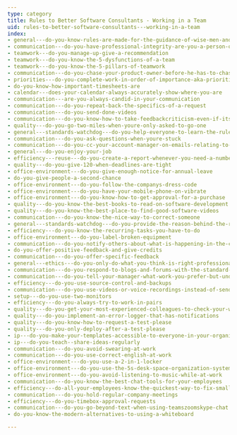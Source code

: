```yaml
---
type: category
title: Rules to Better Software Consultants - Working in a Team
uid: rules-to-better-software-consultants---working-in-a-team
index:
- general---do-you-know-rules-are-made-for-the-guidance-of-wise-men-and-the-obedience-of-fools
- communication---do-you-have-professional-integrity-are-you-a-person-of-your-word
- teamwork---do-you-manage-up-give-a-recommendation
- teamwork---do-you-know-the-5-dysfunctions-of-a-team
- teamwork---do-you-know-the-5-pillars-of-teamwork
- communication---do-you-chase-your-product-owner-before-he-has-to-chase-you-eg-asking-for-clarification
- priorities---do-you-complete-work-in-order-of-importance-aka-priorities
- do-you-know-how-important-timesheets-are
- calendar---does-your-calendar-always-accurately-show-where-you-are
- communication---are-you-always-candid-in-your-communication
- communication---do-you-repeat-back-the-specifics-of-a-request
- communication---do-you-send-done-videos
- communication---do-you-know-how-to-take-feedbackcriticism-even-if-its-not-your-fault
- quality---do-you-go-two-miles-when-youre-only-asked-to-go-one
- general---standards-watchdog---do-you-help-everyone-to-learn-the-rules
- communication---do-you-ask-questions-when-youre-stuck
- communication---do-you-cc-your-account-manager-on-emails-relating-to-new-work
- general---do-you-enjoy-your-job
- efficiency---reuse---do-you-create-a-report-whenever-you-need-a-number-from-a-system
- quality---do-you-give-120-when-deadlines-are-tight
- office-environment---do-you-give-enough-notice-for-annual-leave
- do-you-give-people-a-second-chance
- office-environment---do-you-follow-the-companys-dress-code
- office-environment---do-you-have-your-mobile-phone-on-vibrate
- office-environment---do-you-know-how-to-get-approval-for-a-purchase
- quality---do-you-know-the-best-books-to-read-on-software-development
- quality---do-you-know-the-best-place-to-find-good-software-videos
- communication---do-you-know-the-nice-way-to-correct-someone
- general---standards-watchdog---do-you-provide-the-reason-behind-the-rules-rather-than-just-enforce-them
- efficiency---do-you-know-the-recurring-tasks-you-have-to-do
- office-environment---do-you-label-broken-equipment
- communication---do-you-notify-others-about-what-is-happening-in-the-company
- do-you-offer-positive-feedback-and-give-credits
- communication---do-you-offer-specific-feedback
- general---ethics---do-you-only-do-what-you-think-is-right-professional-integrity
- communication---do-you-respond-to-blogs-and-forums-with-the-standard-footer
- communication---do-you-tell-your-manager-what-work-you-prefer-but-understand-when-you-have-to-do-less-interesting-stuff
- efficiency---do-you-use-source-control-and-backups
- communication---do-you-use-videos-or-voice-recordings-instead-of-sending-long-emails
- setup---do-you-use-two-monitors
- efficiency---do-you-always-try-to-work-in-pairs
- quality---do-you-get-your-most-experienced-colleagues-to-check-your-work
- quality---do-you-implement-an-error-logger-that-has-notifications
- quality---do-you-know-how-to-request-a-test-please
- quality---do-you-only-deploy-after-a-test-please
- ip---do-you-make-your-templates-accessible-to-everyone-in-your-organisation
- ip---do-you-teach--share-ideas-regularly
- communication---do-you-avoid-swearing-at-work
- communication---do-you-use-correct-english-at-work
- office-environment---do-you-use-a-2-in-1-locker
- office-environment---do-you-use-the-5s-desk-space-organization-system-invented-by-the-japanese
- office-environment---do-you-avoid-listening-to-music-while-at-work
- communication---do-you-know-the-best-chat-tools-for-your-employees
- efficiency---do-all-your-employees-know-the-quickest-way-to-fix-small-web-errors
- communication---do-you-hold-regular-company-meetings
- efficiency---do-you-timebox-approval-requests
- communication---do-you-go-beyond-text-when-using-teamszoomskype-chat
- do-you-know-the-modern-alternatives-to-using-a-whiteboard

---
```

 

